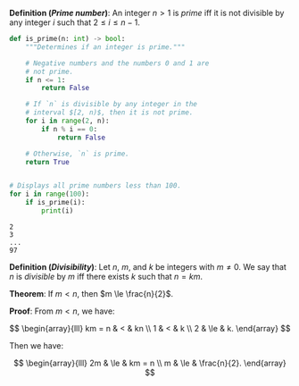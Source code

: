 **Definition (_Prime number_)**: An integer $n > 1$ is _prime_ iff it is not divisible by any integer $i$ such that $2 \le i \le n - 1$.

```python
def is_prime(n: int) -> bool:
    """Determines if an integer is prime."""

    # Negative numbers and the numbers 0 and 1 are
    # not prime.
    if n <= 1:
        return False

    # If `n` is divisible by any integer in the
    # interval $[2, n)$, then it is not prime.
    for i in range(2, n):
        if n % i == 0:
            return False

    # Otherwise, `n` is prime.
    return True


# Displays all prime numbers less than 100.
for i in range(100):
    if is_prime(i):
        print(i)
```

```
2
3
...
97
```

**Definition (_Divisibility_)**: Let $n$, $m$, and $k$ be integers with $m \ne 0$. We say that $n$ is _divisible_ by $m$ iff there exists $k$ such that $n = km$.

**Theorem**: If $m < n$, then $m \le \frac{n}{2}$.

**Proof**: From $m < n$, we have:

$$
\begin{array}{lll}
km = n & <   & kn \\
1      & <   & k \\
2      & \le & k.
\end{array}
$$

Then we have:

$$
\begin{array}{lll}
2m & \le & km = n \\
m  & \le & \frac{n}{2}.
\end{array}
$$
